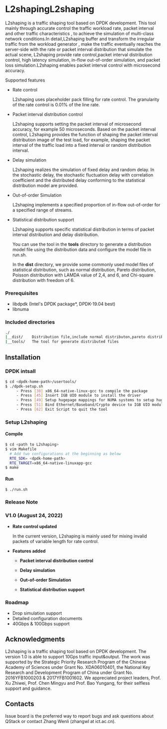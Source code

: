 # L2shapingL2shaping

L2shaping is a traffic shaping tool based on DPDK development. This tool mainly through accurate control the traffic workload rate, packet interval and other traffic characteristics , to achieve the simulation of multi-class network conditions.In detail,L2shaping buffer and transform the irregular traffic from the workload generator , make the traffic eventually reaches the server-side with the rate or packet interval distribution that simulate the actual scene, L2shaping provide rate control,packet interval distribution control, high latency simulation, in-flow out-of-order simulation, and packet loss simulation.L2shaping enables packet interval control with microsecond accuracy. 

Supported features
 - Rate control

    L2shaping uses placeholder pack filling for rate control. The granularity of the rate control is 0.01% of the line rate. 

 - Packet interval distribution control

    L2shaping supports setting the packet interval of microsecond accuracy, for example 50 microseconds. Based on the packet interval control, L2shaping provides the function of shaping the packet interval distribution image of the test load, for example, shaping the packet interval of the traffic load into a fixed interval or random distribution interval.

 - Delay simulation

    L2shaping realizes the simulation of fixed delay and random delay. In the stochastic delay, the stochastic fluctuation delay with correlation coefficient and the distributed delay conforming to the statistical distribution model are provided.

 - Out-of-order Simulation

    L2shaping implements a specified proportion of in-flow out-of-order for a specified range of streams.

 - Statistical distribution support

    L2shaping supports specific statistical distribution in terms of packet interval distribution and delay distribution.

    You can use the tool in the **tools** directory to generate a distribution model file using the distribution data and configure the model file in run.sh.

    In the **dist** directory, we provide some commonly used model files of statistical distribution, such as normal distribution, Pareto distribution, Poisson distribution with LAMDA value of 2,4, and 6, and Chi-square distribution with freedom of 6.


### Prerequisites
* libdpdk (Intel's DPDK package*, DPDK-19.04 best) 
* libnuma

### Included directories

```bash
./    
|__dist/	Distribution file,include normal distributon,pareto distribution,chi_square Distribution.etc
|__tools/   The tool for generate distributed files
```

## Installation

### DPDK intsall

```bash
$ cd <dpdk-home-path>/usertools/
$ ./dpdk-setup.sh
     - Press [38] x86_64-native-linux-gcc to compile the package
     - Press [45] Insert IGB UIO module to install the driver
     - Press [49] Setup hugepage mappings for NUMA systems to setup hugepages(20GB for each node best)
     - Press [51] Bind Ethernet/Baseband/Crypto device to IGB UIO module
     - Press [62] Exit Script to quit the tool
```

### Setup L2shaping

#### Compile
```bash
$ cd <path to L2shaping>
$ vim Makefile
  # Add two configurations at the beginning as below
  RTE_SDK= <dpdk-home-path>
  RTE_TARGET=x86_64-native-linuxapp-gcc
$ make
```

#### Run
```bash
$ ./run.sh 
```
### Release Note
###  V1.0 (August 24, 2022)
* **Rate control updated**

   In the current version, L2shaping is mainly used for mixing invalid packets of variable length for rate control.

* **Features added**

   * **Packet interval distribution control** 

   * **Delay simulation** 

   * **Out-of-order Simulation**  

   * **Statistical distribution support**


### Roadmap

+ Drop simulation support
+ Detailed configuration documents
+ 40Gbps & 100Gbps support

## Acknowledgments

L2shaping is a traffic shaping tool based on DPDK development. The version 1.0 is able to support 10Gps traffic input&output. The work was supported by the Strategic Priority Research Program of the Chinese Academy of Sciences under Grant No. XDA06010401, the National Key Research and Development Program of China under Grant No. 2016YFB1000203 & 2017YFB1001602. We appreciated project leaders, Prof. Xu Zhiwei, Prof. Chen Mingyu and Prof. Bao Yungang, for their selfless support and guidance.


## Contacts
Issue board is the preferred way to report bugs and ask questions about QStack or contact Zhang Wenli (zhangwl at ict.ac.cn).